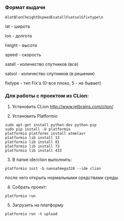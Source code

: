 ### Формат выдачи

```
AlatBlonCheightDspeedEsatallFsatsolGfixtype\n
```

lat      - широта

lon      - долгота

height   - высота

speed    - скорость

satall - количество спутников (все)

satsol - количество спутников (в решении)

fixtype - тип Fix'a (0-все плохо, 5 - не бывает)


### Для работы с проектом из CLion:

1. Установить CLion
http://www.jetbrains.com/clion/ 

2. Установить Platformio

```
sudo apt-get install python-dev python-pip
sudo pip install -U platformio
platformio platforms install atmelavr
platformio lib install 13
platformio lib install 81
platformio lib install 73
platformio lib install 433
```

3. В папке ide/clion выполнить:

```
platformio init -b nanoatmega328 --ide clion
```

после чего открыть нормальными средствами среды.

4. Собрать проект:

```
platformio run
```

5. Загрузить на платформу

```
platformio run -t upload
```

